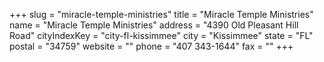 +++
slug = "miracle-temple-ministries"
title = "Miracle Temple Ministries"
name = "Miracle Temple Ministries"
address = "4390 Old Pleasant Hill Road"
cityIndexKey = "city-fl-kissimmee"
city = "Kissimmee"
state = "FL"
postal = "34759"
website = ""
phone = "407 343-1644"
fax = ""
+++
